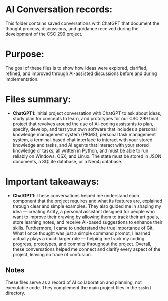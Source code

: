 # AI Conversation records:

This folder contains saved conversations with ChatGPT that document the thought process, discussions, and guidance received during the development of the CSC 299 project. 

# Purpose:

The goal of these files is to show how ideas were explored, clarified, refined, and improved through AI-assisted discussions before and during implementation.

# Files summary:

- **ChatGPT1**: Initial project conversation with ChatGPT to ask about ideas, study plan for concepts to learn, and prototypes for our CSC 299 final project
that revolves around the use of AI-coding assistants to plan, specify, develop, and test your own software that includes a personal knowledge management system (PKMS),
personal task management system, a terminal-based chat interface to interact with your stored knowledge and tasks, and AI agents that interact with your stored
knowledge or tasks, all written in Python, and must be able to run reliably on Windows, OSX, and Linux. The state must be stored in JSON documents, a SQLite database,
or a Neo4j database.

# Important takeaways:

- **ChatGPT1**: These conversations helped me understand each component that the project requires and what its features are, explained through clear and simple examples.
They also guided me in shaping my idea — creating Artify, a personal assistant designed for people who want to improve their drawing by allowing them to track their art goals,
store learning notes, and receive AI-based suggestions to enhance their skills. Furthermore, I came to understand the true importance of Git. What I once thought was just a simple
command prompt, I learned actually plays a much larger role — helping me track my coding progress, prototypes, and commits throughout the project.
Overall, these conversations helped me connect and clarify every aspect of the project, leaving no trace of confusion.

## Notes
These files serve as a record of AI collaboration and planning, not executable code. They complement the main project files in the `tasks1` directory.
